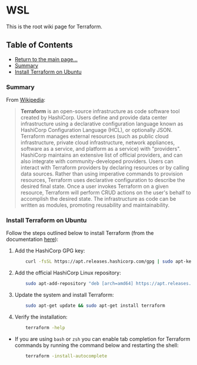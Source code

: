 # WSL

This is the root wiki page for Terraform.

## Table of Contents

* [Return to the main page...](../../README.md)
* [Summary](#summary)
* [Install Terraform on Ubuntu](#install-terraform-on-ubuntu)

### Summary

From [Wikipedia](https://en.wikipedia.org/wiki/Terraform_(software)):

> **Terraform** is an open-source infrastructure as code software tool created by HashiCorp. Users define and provide data center infrastructure using a declarative configuration language known as HashiCorp Configuration Language (HCL), or optionally JSON. Terraform manages external resources (such as public cloud infrastructure, private cloud infrastructure, network appliances, software as a service, and platform as a service) with "providers". HashiCorp maintains an extensive list of official providers, and can also integrate with community-developed providers. Users can interact with Terraform providers by declaring resources or by calling data sources. Rather than using imperative commands to provision resources, Terraform uses declarative configuration to describe the desired final state. Once a user invokes Terraform on a given resource, Terraform will perform CRUD actions on the user's behalf to accomplish the desired state. The infrastructure as code can be written as modules, promoting reusability and maintainability.

### Install Terraform on Ubuntu

Follow the steps outlined below to install Terraform (from the documentation [here](https://learn.hashicorp.com/tutorials/terraform/install-cli)):

1. Add the HashiCorp GPG key:

    ```bash
        curl -fsSL https://apt.releases.hashicorp.com/gpg | sudo apt-key add -
    ```

2. Add the official HashiCorp Linux repository:

    ```bash
        sudo apt-add-repository "deb [arch=amd64] https://apt.releases.hashicorp.com $(lsb_release -cs) main"
    ```

3. Update the system and install Terraform:

    ```bash
        sudo apt-get update && sudo apt-get install terraform
    ```

4. Verify the installation:

    ```bash
        terraform -help
    ```

* If you are using `bash` or `zsh` you can enable tab completion for Terraform commands by running the command below and restarting the shell:

    ```bash
        terraform -install-autocomplete
    ```
